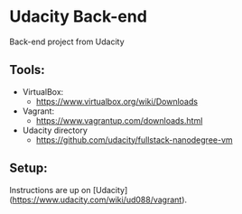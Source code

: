 Udacity Back-end 
===========

Back-end project from Udacity

Tools:
-----------
- VirtualBox:
	- https://www.virtualbox.org/wiki/Downloads
- Vagrant:
	- https://www.vagrantup.com/downloads.html
- Udacity directory
	- https://github.com/udacity/fullstack-nanodegree-vm

Setup:
-----------
Instructions are up on [Udacity] (https://www.udacity.com/wiki/ud088/vagrant).

